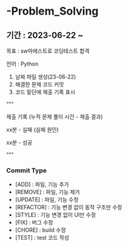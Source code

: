 # -Problem_Solving

## 기간 : 2023-06-22 ~ 

목표 : sw마에스트로 코딩테스트 합격

언어 : Python

1. 날짜 파일 생성(23-06-22)
2. 해결한 문제 코드 커밋
3. 코드 밑단에 제출 기록 표시

"""

제출 기록 (누적 문제 풀이 시간 - 제출 결과)

xx분 - 실패 (실패 원인)

xx분 - 성공

"""

### Commit Type
- [ADD] : 파일, 기능 추가
- [REMOVE] : 파일, 기능 제거
- [UPDATE] : 파일, 기능 수정
- [REFACTOR] : 기능 변경 없이 동작 구조만 수정
- [STYLE] : 기능 변경 없이 UI만 수정
- [FIX] : 버그 수정
- [CHORE] : build 수정
- [TEST] : test 코드 작성
